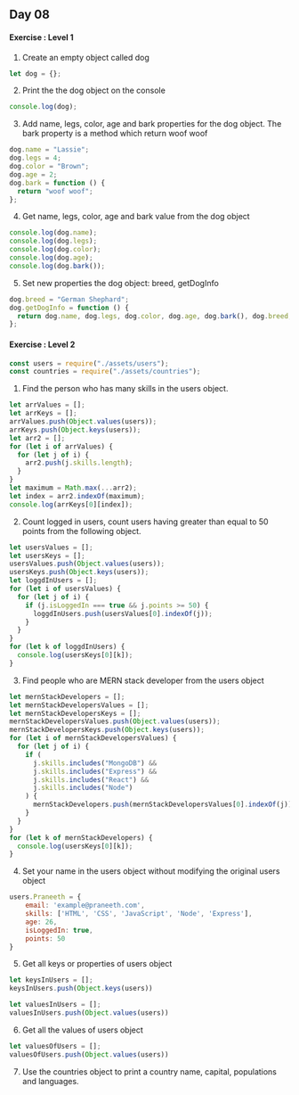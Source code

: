## Day 08

#### Exercise : Level 1

1) Create an empty object called dog
```js
let dog = {};
```

2) Print the the dog object on the console
```js
console.log(dog);
```

3) Add name, legs, color, age and bark properties for the dog object. The bark property is a method which return woof woof
```js
dog.name = "Lassie";
dog.legs = 4;
dog.color = "Brown";
dog.age = 2;
dog.bark = function () {
  return "woof woof";
};
```

4) Get name, legs, color, age and bark value from the dog object
```js
console.log(dog.name);
console.log(dog.legs);
console.log(dog.color);
console.log(dog.age);
console.log(dog.bark());
```

5) Set new properties the dog object: breed, getDogInfo
```js
dog.breed = "German Shephard";
dog.getDogInfo = function () {
  return dog.name, dog.legs, dog.color, dog.age, dog.bark(), dog.breed;
};
```

#### Exercise : Level 2

```js
const users = require("./assets/users");
const countries = require("./assets/countries");
```

1) Find the person who has many skills in the users object.
```js
let arrValues = [];
let arrKeys = [];
arrValues.push(Object.values(users));
arrKeys.push(Object.keys(users));
let arr2 = [];
for (let i of arrValues) {
  for (let j of i) {
    arr2.push(j.skills.length);
  }
}
let maximum = Math.max(...arr2);
let index = arr2.indexOf(maximum);
console.log(arrKeys[0][index]);
```

2) Count logged in users, count users having greater than equal to 50 points from the following object.
```js
let usersValues = [];
let usersKeys = [];
usersValues.push(Object.values(users));
usersKeys.push(Object.keys(users));
let loggdInUsers = [];
for (let i of usersValues) {
  for (let j of i) {
    if (j.isLoggedIn === true && j.points >= 50) {
      loggdInUsers.push(usersValues[0].indexOf(j));
    }
  }
}
for (let k of loggdInUsers) {
  console.log(usersKeys[0][k]);
}
```

3) Find people who are MERN stack developer from the users object
```js
let mernStackDevelopers = [];
let mernStackDevelopersValues = [];
let mernStackDevelopersKeys = [];
mernStackDevelopersValues.push(Object.values(users));
mernStackDevelopersKeys.push(Object.keys(users));
for (let i of mernStackDevelopersValues) {
  for (let j of i) {
    if (
      j.skills.includes("MongoDB") &&
      j.skills.includes("Express") &&
      j.skills.includes("React") &&
      j.skills.includes("Node")
    ) {
      mernStackDevelopers.push(mernStackDevelopersValues[0].indexOf(j));
    }
  }
}
for (let k of mernStackDevelopers) {
  console.log(usersKeys[0][k]);
}
```

4) Set your name in the users object without modifying the original users object
```js
users.Praneeth = {
    email: 'example@praneeth.com',
    skills: ['HTML', 'CSS', 'JavaScript', 'Node', 'Express'],
    age: 26,
    isLoggedIn: true,
    points: 50
}
```

5) Get all keys or properties of users object
```js
let keysInUsers = [];
keysInUsers.push(Object.keys(users))
```
```js
let valuesInUsers = [];
valuesInUsers.push(Object.values(users))
```

6) Get all the values of users object
```js
let valuesOfUsers = [];
valuesOfUsers.push(Object.values(users))
```

7) Use the countries object to print a country name, capital, populations and languages.

